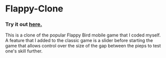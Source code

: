 # Flappy-Clone

### Try it out [here.](http://sas5580.github.io/Flappy-Clone/)

This is a clone of the popular Flappy Bird mobile game that I coded myself. 
A feature that I added to the classic game is a slider before starting the game that allows control over the size of the gap between the pieps to test one's skill further.
